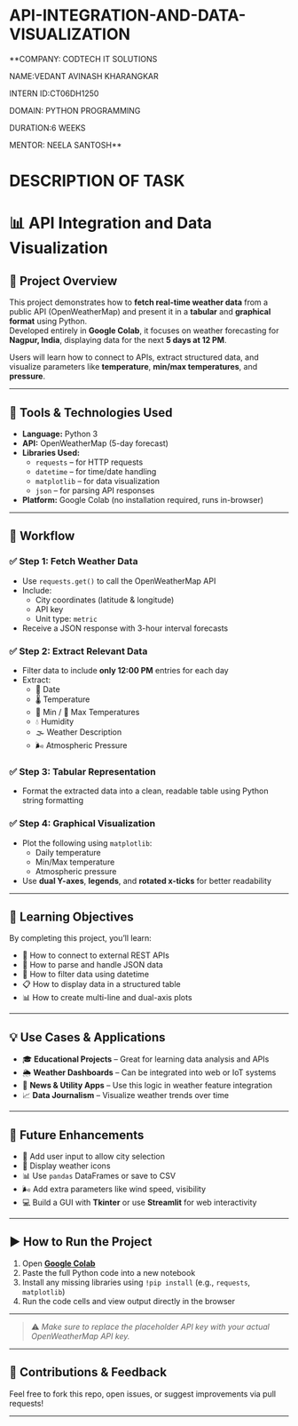 # API-INTEGRATION-AND-DATA-VISUALIZATION

**COMPANY: CODTECH IT SOLUTIONS

NAME:VEDANT AVINASH KHARANGKAR

INTERN ID:CT06DH1250

DOMAIN: PYTHON PROGRAMMING

DURATION:6 WEEKS

MENTOR: NEELA SANTOSH**

# DESCRIPTION OF TASK

# 📊 API Integration and Data Visualization

## 📌 Project Overview

This project demonstrates how to **fetch real-time weather data** from a public API (OpenWeatherMap) and present it in a **tabular** and **graphical format** using Python.  
Developed entirely in **Google Colab**, it focuses on weather forecasting for **Nagpur, India**, displaying data for the next **5 days at 12 PM**.

Users will learn how to connect to APIs, extract structured data, and visualize parameters like **temperature**, **min/max temperatures**, and **pressure**.

---

## 🔧 Tools & Technologies Used

- **Language:** Python 3  
- **API:** OpenWeatherMap (5-day forecast)  
- **Libraries Used:**
  - `requests` – for HTTP requests  
  - `datetime` – for time/date handling  
  - `matplotlib` – for data visualization  
  - `json` – for parsing API responses  
- **Platform:** Google Colab (no installation required, runs in-browser)

---

## 🔄 Workflow

### ✅ Step 1: Fetch Weather Data
- Use `requests.get()` to call the OpenWeatherMap API  
- Include:
  - City coordinates (latitude & longitude)  
  - API key  
  - Unit type: `metric`  
- Receive a JSON response with 3-hour interval forecasts

### ✅ Step 2: Extract Relevant Data
- Filter data to include **only 12:00 PM** entries for each day  
- Extract:
  - 📅 Date  
  - 🌡 Temperature  
  - 🔻 Min / 🔺 Max Temperatures  
  - 💧 Humidity  
  - 🌫 Weather Description  
  - 🌬 Atmospheric Pressure

### ✅ Step 3: Tabular Representation
- Format the extracted data into a clean, readable table using Python string formatting

### ✅ Step 4: Graphical Visualization
- Plot the following using `matplotlib`:
  - Daily temperature  
  - Min/Max temperature  
  - Atmospheric pressure  
- Use **dual Y-axes**, **legends**, and **rotated x-ticks** for better readability

---

## 🎯 Learning Objectives

By completing this project, you’ll learn:

- 📡 How to connect to external REST APIs  
- 📁 How to parse and handle JSON data  
- 🧮 How to filter data using datetime  
- 📋 How to display data in a structured table  
- 📊 How to create multi-line and dual-axis plots

---

## 💡 Use Cases & Applications

- 🎓 **Educational Projects** – Great for learning data analysis and APIs  
- 🌦 **Weather Dashboards** – Can be integrated into web or IoT systems  
- 📰 **News & Utility Apps** – Use this logic in weather feature integration  
- 📈 **Data Journalism** – Visualize weather trends over time

---

## 🚀 Future Enhancements

- 🔄 Add user input to allow city selection  
- 🌄 Display weather icons  
- 📊 Use `pandas` DataFrames or save to CSV  
- 🌬 Add extra parameters like wind speed, visibility  
- 💻 Build a GUI with **Tkinter** or use **Streamlit** for web interactivity

---

## ▶️ How to Run the Project

1. Open **[Google Colab](https://colab.research.google.com/)**  
2. Paste the full Python code into a new notebook  
3. Install any missing libraries using `!pip install` (e.g., `requests`, `matplotlib`)  
4. Run the code cells and view output directly in the browser  

---

> ⚠️ *Make sure to replace the placeholder API key with your actual OpenWeatherMap API key.*

---

## 🙌 Contributions & Feedback

Feel free to fork this repo, open issues, or suggest improvements via pull requests!

---



